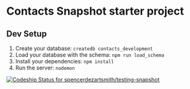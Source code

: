 # Contacts Snapshot starter project

## Dev Setup

1. Create your database: `createdb contacts_development`
1. Load your database with the schema: `npm run load_schema`
1. Install your dependencies: `npm install`
1. Run the server: `nodemon`

[ ![Codeship Status for spencerdezartsmith/testing-snapshot](https://app.codeship.com/projects/e65aa9c0-8058-0135-5a57-221f76a05333/status?branch=master)](https://app.codeship.com/projects/246670)
